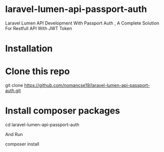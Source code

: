 # laravel-lumen-api-passport-auth
 Laravel Lumen API Development With Passport Auth , A Complete Solution For Restfull API With JWT Token

# Installation
# Clone this repo
git clone https://github.com/nomancse19/laravel-lumen-api-passport-auth.git

# Install composer packages
cd laravel-lumen-api-passport-auth 

And Run 

 composer install
